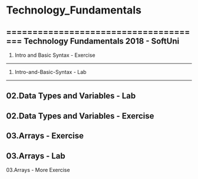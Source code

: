 # Technology_Fundamentals
======================================
Technology Fundamentals 2018 - SoftUni
--------------------------------------
01. Intro and Basic Syntax - Exercise
--------------------------------------
01. Intro-and-Basic-Syntax - Lab
--------------------------------------
02.Data Types and Variables - Lab
--------------------------------------
02.Data Types and Variables - Exercise
--------------------------------------
03.Arrays - Exercise
--------------------------------------
03.Arrays - Lab
--------------------------------------
03.Arrays - More Exercise
